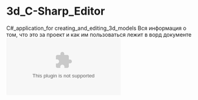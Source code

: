 # 3d_C-Sharp_Editor
C#_application_for creating_and_editing_3d_models
Вся информация о том, что это за проект и как им пользоваться лежит в ворд документе 
![Document](https://github.com/AlexPoch/3d_C-Sharp_Editor/blob/master/Poyasnitelnaya_zapiska_Pochebut_OOP-2.docx)
